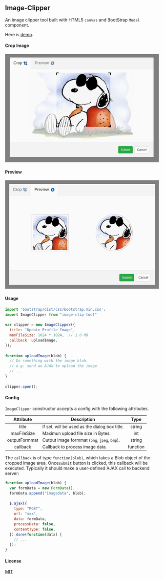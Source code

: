 ## Image-Clipper

An image clipper tool built with HTML5 `canvas` and BootStrap `Modal` component.

Here is [demo](https://yuanhang3260.github.io/Image-Clipper/).

#### Crop Image

<img src="https://raw.githubusercontent.com/yuanhang3260/Image-Clipper/master/samples/clipper.png" alt="example2" width="600px"/>

#### Preview

<img src="https://raw.githubusercontent.com/yuanhang3260/Image-Clipper/master/samples/preview.png" alt="example3" width="600px"/>

#### Usage
```javascript
import 'bootstrap/dist/css/bootstrap.min.css';
import ImageClipper from "image-clip-tool"

var clipper = new ImageClipper({
  title: "Update Profile Image",
  maxFileSize: 1024 * 1024,  // 1.0 MB
  callback: uploadImage,
});

function uploadImage(blob) {
  // Do something with the image blob.
  // e.g. send an AJAX to upload the image.
  // ...
}

clipper.open();
```

#### Config
`ImageClipper` constructor accepts a config with the following attributes.

|   Attribute   |                Description                    |    Type    |
| :-----------: | --------------------------------------------- | :--------: |
| title         | If set, will be used as the dialog box title. |  string    |
| maxFileSize   | Maximun upload file size in Bytes.            |  int       |
| outputFormmat | Output image formmat (`png`, `jpeg`, `bmp`).  |  string    |
| callback      | Callback to process image data.               |  function  |

The `callback` is of type `function(blob)`, which takes a Blob object of the cropped image area. Once`submit` button is clicked, this callback will be executed. Typically it should make a user-defined AJAX call to backend server:

```javascript
function uploadImage(blob) {
  var formData = new FormData();
  formData.append("imagedata", blob);

  $.ajax({
    type: "POST",
    url: "xxx",
    data: formData,
    processData: false,
    contentType: false,
  }).done(function(data) {
    // ...
  });
}
```

#### License
[MIT](https://github.com/yuanhang3260/Image-Clipper/blob/master/LICENSE)
